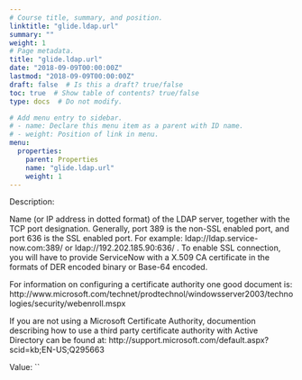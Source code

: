 ```yaml
---
# Course title, summary, and position.
linktitle: "glide.ldap.url"
summary: ""
weight: 1
# Page metadata.
title: "glide.ldap.url"
date: "2018-09-09T00:00:00Z"
lastmod: "2018-09-09T00:00:00Z"
draft: false  # Is this a draft? true/false
toc: true  # Show table of contents? true/false
type: docs  # Do not modify.

# Add menu entry to sidebar.
# - name: Declare this menu item as a parent with ID name.
# - weight: Position of link in menu.
menu:
  properties:
    parent: Properties
    name: "glide.ldap.url"
    weight: 1
---
```


Description: <p>Name (or IP address in dotted format) of the LDAP server, together with the TCP port designation. Generally, port 389 is the non-SSL enabled port, and port 636 is the SSL enabled port. For example: ldap://ldap.service-now.com:389/ or ldap://192.202.185.90:636/ . To enable SSL connection, you will have to provide ServiceNow with a X.509 CA certificate in the formats of DER encoded binary or Base-64 encoded.</p>
<p>For information on configuring a certificate authority one good document is:
http://www.microsoft.com/technet/prodtechnol/windowsserver2003/technologies/security/webenroll.mspx
</p><p>
If you are not using a Microsoft Certificate Authority, documention describing how to use a third party certificate authority with Active Directory can be found at:
http://support.microsoft.com/default.aspx?scid=kb;EN-US;Q295663
</p>


Value: ``